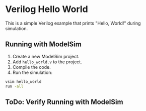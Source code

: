 # Verilog Hello World

This is a simple Verilog example that prints "Hello, World!" during simulation.

## Running with ModelSim

1. Create a new ModelSim project.
2. Add `hello_world.v` to the project.
3. Compile the code.
4. Run the simulation:

```sh
vsim hello_world
run -all
```

## ToDo: Verify Running with ModelSim


